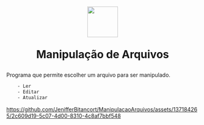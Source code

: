 <h1 align="center" >
    <img width="80" height="80" src="https://github.com/JenifferBitancort/ManipulacaoArquivos/assets/137184265/60d86bb6-8cbd-40e2-9c5b-a4aacee0dd7a" />   
<p>Manipulação de Arquivos</p>
</h1>


Programa que permite escolher um arquivo para ser manipulado.

```bash 
    - Ler 
    - Editar 
    - Atualizar
```

https://github.com/JenifferBitancort/ManipulacaoArquivos/assets/137184265/2c609d19-5c07-4d00-8310-4c8af7bbf548

